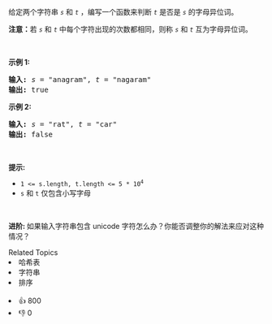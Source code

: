 <p>给定两个字符串 <code><em>s</em></code> 和 <code><em>t</em></code> ，编写一个函数来判断 <code><em>t</em></code> 是否是 <code><em>s</em></code> 的字母异位词。</p>

<p><strong>注意：</strong>若&nbsp;<code><em>s</em></code> 和 <code><em>t</em></code><em>&nbsp;</em>中每个字符出现的次数都相同，则称&nbsp;<code><em>s</em></code> 和 <code><em>t</em></code><em>&nbsp;</em>互为字母异位词。</p>

<p>&nbsp;</p>

<p><strong>示例&nbsp;1:</strong></p>

<pre>
<strong>输入:</strong> <em>s</em> = "anagram", <em>t</em> = "nagaram"
<strong>输出:</strong> true
</pre>

<p><strong>示例 2:</strong></p>

<pre>
<strong>输入:</strong> <em>s</em> = "rat", <em>t</em> = "car"
<strong>输出: </strong>false</pre>

<p>&nbsp;</p>

<p><strong>提示:</strong></p>

<ul> 
 <li><code>1 &lt;= s.length, t.length &lt;= 5 * 10<sup>4</sup></code></li> 
 <li><code>s</code> 和 <code>t</code>&nbsp;仅包含小写字母</li> 
</ul>

<p>&nbsp;</p>

<p><strong>进阶:&nbsp;</strong>如果输入字符串包含 unicode 字符怎么办？你能否调整你的解法来应对这种情况？</p>

<div><div>Related Topics</div><div><li>哈希表</li><li>字符串</li><li>排序</li></div></div><br><div><li>👍 800</li><li>👎 0</li></div>